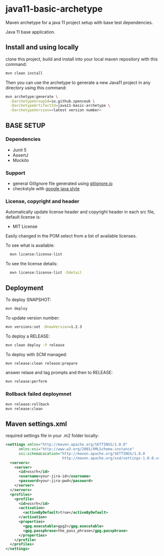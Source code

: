 # java11-basic-archetype

Maven archetype for a java 11 project setup with base test dependencies.

Java 11 base application.

## Install and using locally

clone this project, build and install into your local maven repository with this command:

```bash
mvn clean install
```

Then you can use the archetype to generate a new Java11 project in any directory using this command:

```bash
mvn archetype:generate \
  -DarchetypeGroupId=io.github.spenceuk \
  -DarchetypeArtifactId=java11-basic-archetype \
  -DarchetypeVersion=<latest version number>
```

## BASE SETUP

### Dependencies

* Junit 5
* AssertJ
* Mockito

### Support

* general GitIgnore file generated using [gitignore.io](https://www.gitignore.io)
* checkstyle with [google java style](https://checkstyle.sourceforge.io/google_style.html)

### License, copyright and header

Automatically update license header and copyright header in each src file, default license is:

* MIT License

Easily changed in the POM select from a list of available licenses.

To see what is available:

```bash
  mvn license:license-list
```

To see the license details:

```bash
  mvn license:license-list -Ddetail
```

## Deployment

To deploy SNAPSHOT:

```bash
mvn deploy
```

To update version number:

```bash
mvn versions:set -DnewVersion=1.2.3
```

To deploy a RELEASE:

```bash
mvn clean deploy -P release
```

To deploy with SCM managed:

```bash
mvn release:clean release:prepare
```

answer relase and tag prompts and then to RELEASE:

```bash
mvn release:perform
```

### Rollback failed deploymnet

```bash
mvn release:rollback
mvn release:clean
```

## Maven settings.xml

required settings file in your .m2 folder locally:

```xml
<settings xmlns="http://maven.apache.org/SETTINGS/1.0.0"
      xmlns:xsi="http://www.w3.org/2001/XMLSchema-instance"
      xsi:schemaLocation="http://maven.apache.org/SETTINGS/1.0.0
                          http://maven.apache.org/xsd/settings-1.0.0.xsd">
  <servers>
    <server>
      <id>ossrh</id>
      <username>your-jira-id</username>
      <password>your-jira-pwd</password>
    </server>
  </servers>
  <profiles>
    <profile>
      <id>ossrh</id>
      <activation>
        <activeByDefault>true</activeByDefault>
      </activation>
      <properties>
        <gpg.executable>gpg2</gpg.executable>
        <gpg.passphrase>the_pass_phrase</gpg.passphrase>
      </properties>
    </profile>
  </profiles>
</settings>
```
